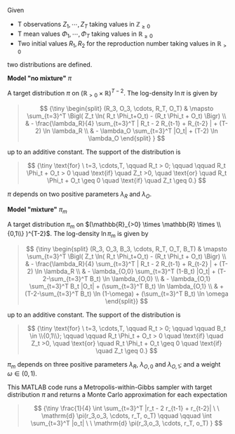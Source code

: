 Given
- T observations $Z_1, \cdots, Z_T$ taking values in $\mathbb{Z}_{\geq 0}$
- T mean values $\Phi_1, \cdots, \Phi_T$ taking values in $\mathbb{R}_{\geq 0}$
- Two initial values $R_1, R_2$ for the reproduction number  taking values in $\mathbb{R}_{>0}$

two distributions are defined.

**Model "no mixture"** $\pi$ 

A target distribution $\pi$ on $(\mathbb{R}_{>0} \times \mathbb{R})^{T-2}$. The log-density $\ln \pi$ is given by

> $$ 
> {\tiny \begin{split}
> (R_3, O_3, \cdots, R_T, O_T) & \mapsto \sum_{t=3}^T \Bigl( Z_t \ln( R_t \Phi_t+O_t) - (R_t \Phi_t + O_t) \Bigr)  \\
> & - \frac{\lambda_R}{4} \sum_{t=3}^T | R_t - 2 R_{t-1} + R_{t-2} | + (T-2) \ln \lambda_R   \\
> & - \lambda_O  \sum_{t=3}^T |O_t| + (T-2) \ln \lambda_O
\end{split} }
> $$

up to an additive constant. The support of the distribution is  

> $$
 {\tiny \text{for} \ t=3, \cdots,T, \qquad R_t > 0; \qquad \qquad  R_t \Phi_t + O_t > 0  \quad \text{if} \quad Z_t >0, \quad \text{or} \quad R_t \Phi_t + O_t \geq 0  \quad \text{if} \quad Z_t  \geq 0.}
> $$

$\pi$ depends on two positive parameters $\lambda_R$ and $\lambda_O$.

**Model "mixture"**  $\pi_m$

A target distribution $\pi_m$ on $(\mathbb{R}_{>0} \times \mathbb{R} \times \\{0,1\\} )^{T-2}$. The log-density $\ln \pi_m$ is given by

>  $$ 
 {\tiny \begin{split} (R_3, O_3, B_3, \cdots, R_T, O_T, B_T) & \mapsto \sum_{t=3}^T \Bigl( Z_t \ln( R_t \Phi_t+O_t) - (R_t \Phi_t + O_t) \Bigr)  \\
& - \frac{\lambda_R}{4} \sum_{t=3}^T | R_t - 2 R_{t-1} + R_{t-2} | + (T-2) \ln \lambda_R   \\
& - \lambda_{O,0}  \sum_{t=3}^T (1-B_t) |O_t| + (T-2-\sum_{t=3}^T B_t) \ln \lambda_{O,0} \\
& - \lambda_{O,1}  \sum_{t=3}^T B_t |O_t| + (\sum_{t=3}^T B_t) \ln \lambda_{O,1} \\
& + (T-2-\sum_{t=3}^T B_t) \ln (1-\omega) +  (\sum_{t=3}^T B_t) \ln \omega 
\end{split}}
> $$ 

up to an additive constant. The support of the distribution is

> $$
> {\tiny \text{for} \ t=3, \cdots,T, \qquad R_t > 0; \qquad \qquad B_t \in \\{0,1\\}; \qquad \qquad  R_t \Phi_t + O_t > 0  \quad \text{if} \quad Z_t >0, \quad \text{or} \quad R_t \Phi_t + O_t \geq 0  \quad \text{if} \quad Z_t  \geq 0.}
> $$

$\pi_m$ depends on three positive parameters $\lambda_R$, $\lambda_{O,0}$ and $\lambda_{O,1}$; and a weight $\omega \in (0,1)$.



This MATLAB code runs a Metropolis-within-Gibbs sampler with target distribution $\pi$ and returns a Monte Carlo approximation for each expectation 

> $$ {\tiny
> \frac{1}{4} \int \sum_{t=3}^T |r_t - 2 r_{t-1} + r_{t-2}| \ \  \mathrm{d} \pi(r_3,o_3, \cdots, r_T, o_T) \qquad \qquad  \int \sum_{t=3}^T |o_t| \ \  \mathrm{d} \pi(r_3,o_3, \cdots, r_T, o_T) 
> } $$ 
